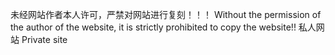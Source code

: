 未经网站作者本人许可，严禁对网站进行复刻！！！
Without the permission of the author of the website, it is strictly prohibited to copy the website!!
私人网站
Private site
